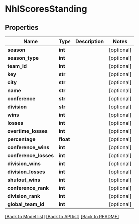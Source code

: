 # NhlScoresStanding

## Properties
Name | Type | Description | Notes
------------ | ------------- | ------------- | -------------
**season** | **int** |  | [optional] 
**season_type** | **int** |  | [optional] 
**team_id** | **int** |  | [optional] 
**key** | **str** |  | [optional] 
**city** | **str** |  | [optional] 
**name** | **str** |  | [optional] 
**conference** | **str** |  | [optional] 
**division** | **str** |  | [optional] 
**wins** | **int** |  | [optional] 
**losses** | **int** |  | [optional] 
**overtime_losses** | **int** |  | [optional] 
**percentage** | **float** |  | [optional] 
**conference_wins** | **int** |  | [optional] 
**conference_losses** | **int** |  | [optional] 
**division_wins** | **int** |  | [optional] 
**division_losses** | **int** |  | [optional] 
**shutout_wins** | **int** |  | [optional] 
**conference_rank** | **int** |  | [optional] 
**division_rank** | **int** |  | [optional] 
**global_team_id** | **int** |  | [optional] 

[[Back to Model list]](../README.md#documentation-for-models) [[Back to API list]](../README.md#documentation-for-api-endpoints) [[Back to README]](../README.md)

